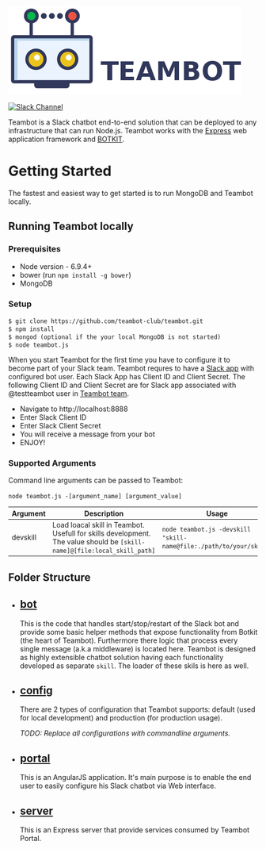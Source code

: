 ![TEAMBOT](portal/img/teambot-banner.png)

[![Slack Channel](https://img.shields.io/badge/slack-channel-green.svg)](https://teambotclub.slack.com/messages/general)

Teambot is a Slack chatbot end-to-end solution that can be deployed to any infrastructure that can run Node.js. 
Teambot works with the [Express](http://expressjs.com/) web application framework and [BOTKIT](https://www.npmjs.com/package/botkit#advanced-topics).

# Getting Started

The fastest and easiest way to get started is to run MongoDB and Teambot locally.

## Running Teambot locally

### Prerequisites

- Node version - 6.9.4+
- bower (run `npm install -g bower`)
- MongoDB

### Setup

```
$ git clone https://github.com/teambot-club/teambot.git
$ npm install
$ mongod (optional if the your local MongoDB is not started)
$ node teambot.js
```

When you start Teambot for the first time you have to configure it to become part of your Slack team. 
Teambot requres to have a [Slack app](https://api.slack.com/slack-apps) with configured bot user.
Each Slack App has Client ID and Client Secret. The following Client ID and Client Secret are for Slack app associated with @testteambot user in [Teambot team](https://teambotclub.slack.com/signup).

- Navigate to http://localhost:8888
- Enter Slack Client ID
- Enter Slack Client Secret
- You will receive a message from your bot 
- ENJOY!

### Supported Arguments

Command line arguments can be passed to Teambot:

`node teambot.js -[argument_name] [argument_value]`

Argument      | Description                                                                                                               | Usage
--------------| -----------                                                                                                               | ------------
devskill      | Load loacal skill in Teambot. Usefull for skills development. The value should be `[skill-name]@[file:local_skill_path]`  | `node teambot.js -devskill "skill-name@file:./path/to/your/skill"`
              

## Folder Structure
- [bot](bot/README.MD)
    --- 
    This is the code that handles start/stop/restart of the Slack bot and provide some basic helper methods that expose functionality from Botkit (the heart of Teambot).
    Furthermore there logic that process every single message (a.k.a middleware) is located here.
    Teambot is designed as highly extensible chatbot solution having each functionality developed as separate `skill`. The loader of these skils is here as well. 

- [config](config/README.MD)
    ---
    There are 2 types of configuration that Teambot supports: default (used for local development) and production (for production usage).

    _TODO: Replace all configurations with commandline arguments._

- [portal](portal/README.MD)
    ---
    This is an AngularJS application. It's main purpose is to enable the end user to easily configure his Slack chatbot via Web interface.

- [server](server/README.MD)
    ---
    This is an Express server that provide services consumed by Teambot Portal. 


